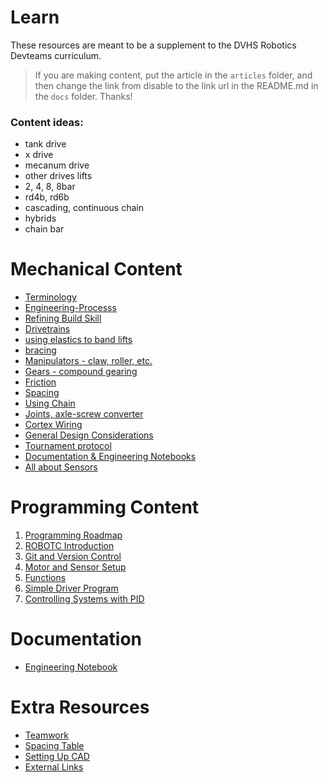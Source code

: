 # Learn

These resources are meant to be a supplement to the DVHS Robotics Devteams curriculum.

> If you are making content, put the article in the `articles` folder, and then change the link from disable to the link url in the README.md in the `docs` folder. Thanks!

### Content ideas:
  - tank drive
  - x drive
  - mecanum drive
  - other drives
  lifts
  - 2, 4, 8, 8bar
  - rd4b, rd6b
  - cascading, continuous chain
  - hybrids
  - chain bar

# Mechanical Content

- [Terminology](articles/terminology.md)
- [Engineering-Processs](articles/engineering-process.md)
- [Refining Build Skill](articles/refining-build-skill.md)
- [Drivetrains](/articles/drivetrains.md)
- [using elastics to band lifts](/ ":disabled")
- [bracing](/ ":disabled")
- [Manipulators - claw, roller, etc.](/ ":disabled")
- [Gears - compound gearing](/ ":disabled")
- [Friction](/ ":disabled")
- [Spacing](/ ":disabled")
- [Using Chain](/ ":disabled")
- [Joints, axle-screw converter](/ ":disabled")
- [Cortex Wiring](/articles/wiring.md)
- [General Design Considerations](/articles/build-considerations.md)
- [Tournament protocol](articles/tournament-protocol)
- [Documentation & Engineering Notebooks](/ ":disabled")
- [ All about Sensors](/ ":disabled")

# Programming Content
1. [Programming Roadmap](articles/ROBOTC/00-programming-roadmap.md)
2. [ROBOTC Introduction](articles/ROBOTC/00-starting-robotc.md)
3. [Git and Version Control](articles/version-control.md)
4. [Motor and Sensor Setup](articles/ROBOTC/01-m-s-setup.md)
5. [Functions](articles/ROBOTC/02-functions.md)
6. [Simple Driver Program](articles/ROBOTC/03-driver-program.md)
7. [Controlling Systems with PID](articles/ROBOTC/pid.md)

# Documentation
- [Engineering Notebook](articles/Documentation/engineering-notebook.md)

# Extra Resources
- [Teamwork](articles/teamwork.md)
- [Spacing Table](articles/spacing-table.md)
- [Setting Up CAD](articles/cad.md)
- [External Links](articles/external.md)
